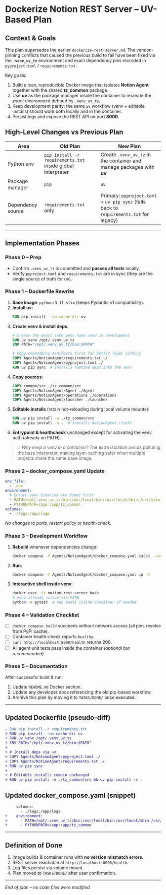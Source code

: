 # Dockerize Notion REST Server – UV-Based Plan

## Context & Goals
This plan supersedes the earlier `dockerize-rest-server.md`.  The version-pinning conflicts that caused the previous build to fail have been fixed via the **`.venv_uv_tz`** environment and exact dependency pins recorded in `pyproject.toml` / `requirements.txt`.

Key goals:
1. Build a lean, reproducible Docker image that isolates **Notion Agent** together with the shared **tz_common** package.
2. Use **uv** as the package manager inside the container to recreate the *exact* environment defined by `.venv_uv_tz`.
3. Keep development parity: the same `uv` workflow (venv + editable installs) should work both locally and in the container.
4. Persist logs and expose the REST API on port **8000**.

## High-Level Changes vs Previous Plan
| Area | Old Plan | New Plan |
|------|---------|----------|
| Python env | `pip install -r requirements.txt` inside global interpreter | Create `.venv_uv_tz` in the container and manage packages with **uv** |
| Package manager | `pip` | `uv` |
| Dependency source | `requirements.txt` only | Primary: `pyproject.toml` + `uv pip sync` (falls back to `requirements.txt` for legacy) |

---

## Implementation Phases

### Phase 0 – Prep
* Confirm `.venv_uv_tz` is committed and **passes all tests** locally.
* Verify `pyproject.toml` and `requirements.txt` are in sync (they are the single source of truth for uv).

### Phase 1 – Dockerfile Rewrite
1. **Base image**: `python:3.11-slim` (keeps Pydantic v1 compatibility).
2. **Install uv**:
   ```dockerfile
   RUN pip install --no-cache-dir uv
   ```
3. **Create venv & install deps**:
   ```dockerfile
   # Create the exact same venv name used in development
   RUN uv venv /opt/.venv_uv_tz
   ENV PATH="/opt/.venv_uv_tz/bin:$PATH"

   # Copy dependency manifests first for better layer caching
   COPY Agents/NotionAgent/requirements.txt ./
   COPY Agents/NotionAgent/pyproject.toml ./
   RUN uv pip sync  # installs runtime deps into the venv
   ```
4. **Copy sources**:
   ```dockerfile
   COPY common/src ./tz_common/src
   COPY Agents/NotionAgent/Agent ./Agent
   COPY Agents/NotionAgent/operations ./operations
   COPY Agents/NotionAgent/launcher ./launcher
   ```
5. **Editable installs** (retain hot-reloading during local volume mounts):
   ```dockerfile
   RUN uv pip install -e ./tz_common/src
   RUN uv pip install -e .  # installs NotionAgent itself
   ```
6. **Entrypoint & healthcheck** unchanged except for activating the venv path (already on PATH).

> 💡 *Why keep a venv in a container?*  The extra isolation avoids polluting the base interpreter, making layer-caching safer when multiple projects share the same base image.

### Phase 2 – docker_compose.yaml Update
```yaml
env_file:
  - .env
environment:
  # Ensure venv binaries are found first
  - PATH=/opt/.venv_uv_tz/bin:/usr/local/bin:/usr/local/sbin:/usr/sbin:/usr/bin:/sbin:/bin
  - PYTHONPATH=/app:/app/tz_common
volumes:
  - ./logs:/app/logs
```
*No changes to ports, restart policy or health-check.*

### Phase 3 – Development Workflow
1. **Rebuild** whenever dependencies change:
   ```bash
   docker compose -f Agents/NotionAgent/docker_compose.yaml build --no-cache
   ```
2. **Run**:
   ```bash
   docker compose -f Agents/NotionAgent/docker_compose.yaml up -d
   ```
3. **Interactive shell inside venv**:
   ```bash
   docker exec -it notion-rest-server bash
   # venv already active via PATH
   python -m pytest  # run tests inside container if needed
   ```

### Phase 4 – Validation Checklist
- [ ] `docker compose build` succeeds without network access (all pins resolve from PyPI cache).
- [ ] Container health-check reports `healthy`.
- [ ] `curl http://localhost:8000/health` returns 200.
- [ ] All agent unit tests pass inside the container *(optional but recommended)*.

### Phase 5 – Documentation
After successful build & run:
1. Update `README.md` Docker section.
2. Update any developer docs referencing the old pip-based workflow.
3. Archive this plan by moving it to `TASKS/DONE/` once executed.

---

## Updated Dockerfile (pseudo-diff)
```diff
- RUN pip install -r requirements.txt
+ RUN pip install --no-cache-dir uv
+ RUN uv venv /opt/.venv_uv_tz
+ ENV PATH="/opt/.venv_uv_tz/bin:$PATH"
+
+ # Install deps via uv
+ COPY Agents/NotionAgent/pyproject.toml ./
+ COPY Agents/NotionAgent/requirements.txt ./
+ RUN uv pip sync
+
+ # Editable installs remain unchanged
+ RUN uv pip install -e ./tz_common/src && uv pip install -e .
```

## Updated docker_compose.yaml (snippet)
```diff
     volumes:
       - ./logs:/app/logs
+    environment:
+      - PATH=/opt/.venv_uv_tz/bin:/usr/local/bin:/usr/local/sbin:/usr/sbin:/usr/bin:/sbin:/bin
+      - PYTHONPATH=/app:/app/tz_common
```

---

## Definition of Done
1. Image builds & container runs with **no version mismatch errors**.
2. REST server reachable at `http://localhost:8000/health`.
3. Log files persist via volume mount.
4. Plan moved to `TASKS/DONE/` after user confirmation.

---
*End of plan – no code files were modified.* 